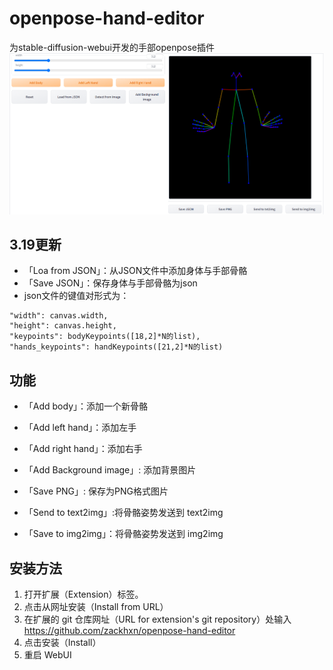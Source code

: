 # openpose-hand-editor
为stable-diffusion-webui开发的手部openpose插件
![image](https://github.com/zackhxn/openpose-hand-editor/blob/main/images/(G1L%240)TA%7BI79GHJ%5BL%7BGF5N.png)
## 3.19更新
-  「Loa from JSON」：从JSON文件中添加身体与手部骨骼
-  「Save JSON」：保存身体与手部骨骼为json
-  json文件的键值对形式为：
```
"width": canvas.width,
"height": canvas.height,
"keypoints": bodyKeypoints([18,2]*N的list),
"hands_keypoints": handKeypoints([21,2]*N的list)
```
## 功能
-  「Add body」：添加一个新骨骼
-  「Add left hand」：添加左手
-  「Add right hand」：添加右手
-  「Add Background image」: 添加背景图片

-  「Save PNG」: 保存为PNG格式图片
-  「Send to text2img」:将骨骼姿势发送到 text2img
-  「Save to img2img」：将骨骼姿势发送到 img2img
## 安装方法

1. 打开扩展（Extension）标签。
2. 点击从网址安装（Install from URL）
3. 在扩展的 git 仓库网址（URL for extension's git repository）处输入 https://github.com/zackhxn/openpose-hand-editor
4. 点击安装（Install）
5. 重启 WebUI
